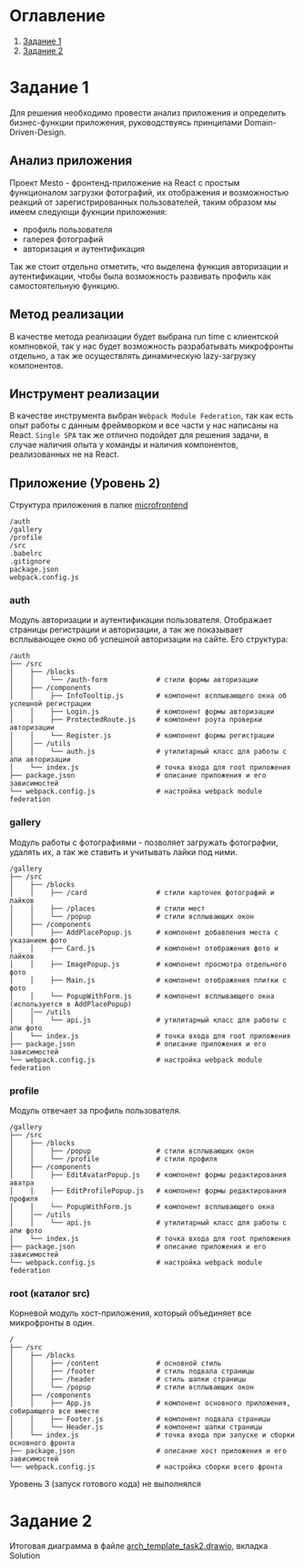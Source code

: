 # Оглавление
1. [Задание 1](#task_1)
2. [Задание 2](#task_2)

# Задание 1 <a name="task_1"></a>

Для решения необходимо провести анализ приложения и определить бизнес-функции приложения, руководствуясь принципами Domain-Driven-Design.

## Анализ приложения

Проект Mesto - фронтенд-приложение на React с простым функционалом загрузки фотографий, их отображения и возможностью реакций от зарегистрированных пользователей, таким образом мы имеем следующи фукнции приложения:
* профиль пользователя
* галерея фотографий
* авторизация и аутентификация

Так же стоит отдельно отметить, что выделена функция авторизации и аутентификации, чтобы была возможность развивать профиль как самостоятельную функцию.

## Метод реализации

В качестве метода реализации будет выбрана run time с клиентской компновкой, так у нас будет возможность разрабатывать микрофронты отдельно, а так же осуществлять динамическую lazy-загрузку компонентов.

## Инструмент реализации

В качестве инструмента выбран `Webpack Module Federation`, так как есть опыт работы с данным фреймворком и все части у нас написаны на React. `Single SPA` так же отлично подойдет для решения задачи, в случае наличия опыта у команды и наличия компонентов, реализованных не на React.

## Приложение (Уровень 2)

Структура приложения в папке [microfrontend](frontend/microfrontend)

```text
/auth
/gallery
/profile
/src
.babelrc
.gitignore
package.json
webpack.config.js
```

### auth
Модуль авторизации и аутентификации пользователя. Отображает страницы регистрации и авторизации, а так же показывает всплывающее окно об успешной авторизации на сайте. Его структура:
```text
/auth 
├── /src    
│    ├── /blocks     
│    │    └── /auth-form            # стили формы авторизации
│    ├── /components
│    │    ├── InfoTooltip.js        # компонент всплывающего окна об успешной регистрации
│    │    ├── Login.js              # компонент формы авторизации
│    │    ├── ProtectedRoute.js     # компонент роута проверки авторизации
│    │    └── Register.js           # компонент формы регистрации
│    │── /utils 
│    │    └── auth.js               # утилитарный класс для работы с апи авторизации
│    └── index.js                   # точка входа для root приложения
├── package.json                    # описание приложения и его зависимостей
└── webpack.config.js               # настройка webpack module federation
```

### gallery
Модуль работы с фотографиями - позволяет загружать фотографии, удалять их, а так же ставить и учитывать лайки под ними.
```text
/gallery 
├── /src    
│    ├── /blocks     
│    │    ├── /card                 # стили карточек фотографий и лайков
│    │    ├── /places               # стили мест
│    │    └── /popup                # стили всплывающих окон
│    ├── /components
│    │    ├── AddPlacePopup.js      # компонент добавления места с указанием фото
│    │    ├── Card.js               # компонент отображения фото и лайков
│    │    ├── ImagePopup.js         # компонент просмотра отдельного фото 
│    │    ├── Main.js               # компонент отображения плитки с фото
│    │    └── PopupWithForm.js      # компонент всплывающего окна (используется в AddPlacePopup)
│    │── /utils 
│    │    └── api.js                # утилитарный класс для работы с апи фото
│    └── index.js                   # точка входа для root приложения
├── package.json                    # описание приложения и его зависимостей
└── webpack.config.js               # настройка webpack module federation
```

### profile
Модуль отвечает за профиль пользователя.
```text
/gallery 
├── /src    
│    ├── /blocks     
│    │    ├── /popup                # стили всплывающих окон
│    │    └── /profile              # стили профиля
│    ├── /components
│    │    ├── EditAvatarPopup.js    # компонент формы редактирования аватра
│    │    ├── EditProfilePopup.js   # компонент формы редактирования профиля
│    │    └── PopupWithForm.js      # компонент всплывающего окна 
│    │── /utils 
│    │    └── api.js                # утилитарный класс для работы с апи фото
│    └── index.js                   # точка входа для root приложения
├── package.json                    # описание приложения и его зависимостей
└── webpack.config.js               # настройка webpack module federation
```

### root (каталог src)
Корневой модуль хост-приложения, который объединяет все микрофронты в один.
```text
/ 
├── /src    
│    ├── /blocks     
│    │    ├── /content              # основной стиль
│    │    ├── /footer               # стиль подвала страницы
│    │    ├── /header               # стиль шапки страницы
│    │    └── /popup                # стили всплывающих окон
│    ├── /components
│    │    ├── App.js                # компонент основного приложения, собирающего все вместе
│    │    ├── Footer.js             # компонент подвала страницы
│    │    └── Header.js             # компонент шапки страницы
│    └── index.js                   # точка входа при запуске и сборки основного фронта
├── package.json                    # описание хост приложения и его зависимостей
└── webpack.config.js               # настройка сборки всего фронта
```

Уровень 3 (запуск готового кода) не выполнялся

# Задание 2 <a name="task_2"></a>

Итоговая диаграмма в файле [arch_template_task2.drawio](arch_template_task2.drawio), вкладка Solution